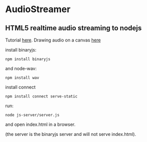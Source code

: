 AudioStreamer
=============

HTML5 realtime audio streaming to nodejs
----------------------------------------
Tutorial [here](http://blog.groupbuddies.com/posts/39-tutorial-html-audio-capture-streaming-to-node-js-no-browser-extension).
Drawing audio on a canvas [here](https://github.com/cwilso/Audio-Buffer-Draw/blob/master/js/audiodisplay.js)


install binaryjs:

    npm install binaryjs

and node-wav:

    npm install wav

install connect

    npm install connect serve-static
   
run:

    node js-server/server.js
    
and open index.html in a browser.

(the server is the binaryjs server and will not serve index.html).
